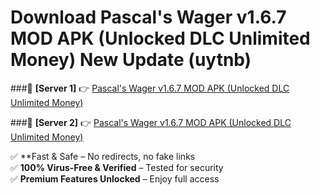 # Download Pascal's Wager v1.6.7 MOD APK (Unlocked DLC Unlimited Money) New Update (uytnb)  



###🔹 **[Server 1]** 👉 [Pascal's Wager v1.6.7 MOD APK (Unlocked DLC Unlimited Money)](https://apkcomod.com?title=Pascal's_Wager_v1.6.7_MOD_APK_(Unlocked_DLC_Unlimited_Money)) 

###🔹 **[Server 2]** 👉 [Pascal's Wager v1.6.7 MOD APK (Unlocked DLC Unlimited Money)](https://apkcomod.com?title=Pascal's_Wager_v1.6.7_MOD_APK_(Unlocked_DLC_Unlimited_Money))  

✅ **Fast & Safe – No redirects, no fake links  
✅ **100% Virus-Free & Verified** – Tested for security  
✅ **Premium Features Unlocked** – Enjoy full access  


